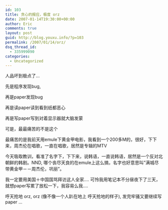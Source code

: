 ```yaml
---
id: 103
title: 贪心的报应，极度 orz
date: 2007-01-14T19:30:00+00:00
author: Eric
comments: true
layout: post
guid: http://blog.youxu.info/?p=103
permalink: /2007/01/14/orz/
dsq_thread_id:
  - 335999090
categories:
  - Uncategorized
---
```

人品坏到极点了&#8230;
  
先是程序发现bug,
  
再是paper发现bug
  
再是读paper读到看到纸都恶心
  
再是写paper写到对着显示器就大脑发蒙
  
可是，最最痛苦的不是这个
  
最痛苦的是我前天用emule下黄金甲电影，我看到一个200多M的，很好，下下来，周杰伦在唱歌，一直在唱歌，居然是专辑的MTV
  
今天吸取教训，看准了名字下，下下来，说韩语，一直说韩语，居然是一个反对北朝鲜的韩剧。NND, 哪个丧尽天良的在emule上这么搞，名字也好意思叫&#8221;满城尽带黄金甲－－周杰伦，巩丽&#8221;。 

我一定要用美国＋中国国骂拜访这人全家&#8230;. 可怜我用笔记本不分昼夜下了三天，就想paper写累了放松一下，我容易么我&#8230;.
  
呼天抢地 orz, orz (像不像一个人趴在地上 呼天抢地的样子), 发完牢骚又要继续写paper &#8230;